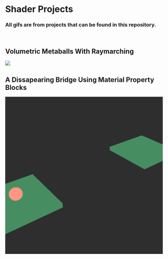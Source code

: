 # Shader Projects

### All gifs are from projects that can be found in this repository.

<br />

## Volumetric Metaballs With Raymarching
<img src="/gifs/Volumetric Metaball With Raymarching.gif?raw=true" width="512px">

## A Dissapearing Bridge Using Material Property Blocks
<img src="/gifs/Disappearing Bridge.gif?raw=true" width="512px">
